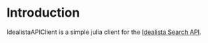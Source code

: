 # Introduction

IdealistaAPIClient is a simple julia client for the [Idealista Search API](https://developers.idealista.com/access-request).
